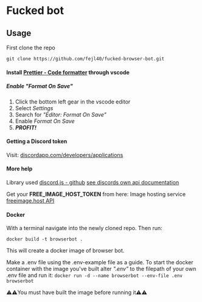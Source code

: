 # Fucked bot

## Usage 
First clone the repo

``` git clone https://github.com/fejl40/fucked-browser-bot.git ```

#### Install **[Prettier - Code formatter](https://marketplace.visualstudio.com/items?itemName=esbenp.prettier-vscode)** through vscode

##### Enable "Format On Save"
1. Click the bottom left gear in the vscode editor
2. Select *Settings*
3. Search for *"Editor: Format On Save"*
4. Enable *Format On Save*
5. ***PROFIT!***

#### Getting a Discord token
Visit:
[discordapp.com/developers/applications](https://discordapp.com/developers/applications/)

#### More help
Library used [discord.js - github](https://github.com/discordjs/discord.js)
[see discords own api documentation](https://discord.com/developers/docs/getting-started)

Get your **FREE_IMAGE_HOST_TOKEN** from here:
Image hosting service [freeimage.host API](https://freeimage.host/page/api)

#### Docker
With a terminal navigate into the newly cloned repo. Then run: 

``` docker build -t browserbot . ```

This will create a docker image of browser bot.

Make a .env file using the .env-example file as a guide.
To start the docker container with the image you've built alter *".env"* to the filepath of your own .env file and run it:
``` docker run -d --name browserbot --env-file .env browserbot ```

⚠️⚠️You must have built the image before running it⚠️⚠️